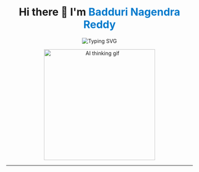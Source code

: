 <h1 align="center">
  Hi there 👋 I'm <span style="color:#007acc;">Badduri Nagendra Reddy</span>  
</h1>

<p align="center">
  <img src="https://readme-typing-svg.demolab.com?font=Fira+Code&size=22&pause=1000&center=true&vCenter=true&width=435&lines=B.Tech+Student+@+RGUKT+Nuzvid;ML+%7C+DL+%7C+AI+Enthusiast;GATE+DSAI+2025+Qualified" alt="Typing SVG" />
</p>

<p align="center">
  <img src="https://media.giphy.com/media/qgQUggAC3Pfv687qPC/giphy.gif" width="300" alt="AI thinking gif" />
</p>

---
